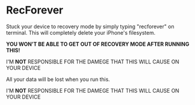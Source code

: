 # RecForever

Stuck your device to recovery mode by simply typing "recforever" on terminal. This will completely delete your iPhone's filesystem. 

**YOU WON'T BE ABLE TO GET OUT OF RECOVERY MODE AFTER RUNNING THIS!**

I'M **NOT**  RESPONSIBLE FOR THE DAMEGE THAT THIS WILL CAUSE ON YOUR DEVICE

All your data will be lost when you run this.

I'M **NOT** RESPONSIBLE FOR THE DAMEGE THAT THIS WILL CAUSE ON YOUR DEVICE



